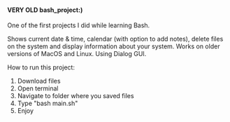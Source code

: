 <h4>VERY OLD bash_project:)</h4>

One of the first projects I did while learning Bash.

Shows current date & time, calendar (with option to add notes), delete files on the system and display information about your system. Works on older versions of MacOS and Linux. Using Dialog GUI.

How to run this project:
1) Download files
2) Open terminal
3) Navigate to folder where you saved files
4) Type "bash main.sh"
5) Enjoy
